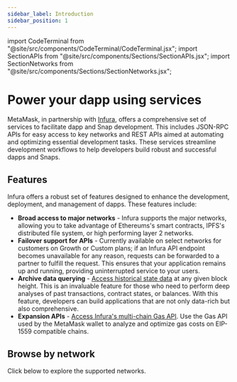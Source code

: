 ```yaml
---
sidebar_label: Introduction
sidebar_position: 1
---
```


import CodeTerminal from "@site/src/components/CodeTerminal/CodeTerminal.jsx";
import SectionAPIs from "@site/src/components/Sections/SectionAPIs.jsx";
import SectionNetworks from "@site/src/components/Sections/SectionNetworks.jsx";

# Power your dapp using services

MetaMask, in partnership with [Infura](https://www.infura.io/), offers a comprehensive set of
services to facilitate dapp and Snap development.
This includes JSON-RPC APIs for easy access to key networks and REST APIs aimed at automating and
optimizing essential development tasks.
These services streamline development workflows to help developers build robust and successful
dapps and Snaps.

## Features

Infura offers a robust set of features designed to enhance the development, deployment, and management of dapps. These features
include:

- **Broad access to major networks** - Infura supports the major networks, allowing you to take advantage of Ethereums's smart
  contracts, IPFS's distributed file system, or high performing layer 2 networks.
- **Failover support for APIs** - Currently available on select networks for customers on Growth or Custom plans; if an Infura API
  endpoint becomes unavailable for any reason, requests can be forwarded to a partner to fulfill the request.
  This ensures that your application remains up and running, providing uninterrupted service to your users.
- **Archive data querying** - [Access historical state data](concepts/archive-data.md) at any given
  block height. This is an invaluable feature for those who need to perform deep analyses of past transactions, contract
  states, or balances. With this feature, developers can build applications that are not only data-rich but also comprehensive.
- **Expansion APIs** -
  [Access Infura's multi-chain Gas API](reference/gas-api/api-reference/index.md). Use the Gas API used by the MetaMask wallet to analyze and
  optimize gas costs on EIP-1559 compatible chains.

<head>
<meta httpEquiv="cache-control" content="no-cache" />
<meta httpEquiv="expires" content="0" />
<meta httpEquiv="pragma" content="no-cache" />
</head>

## Browse by network

Click below to explore the supported networks.

<SectionNetworks />
